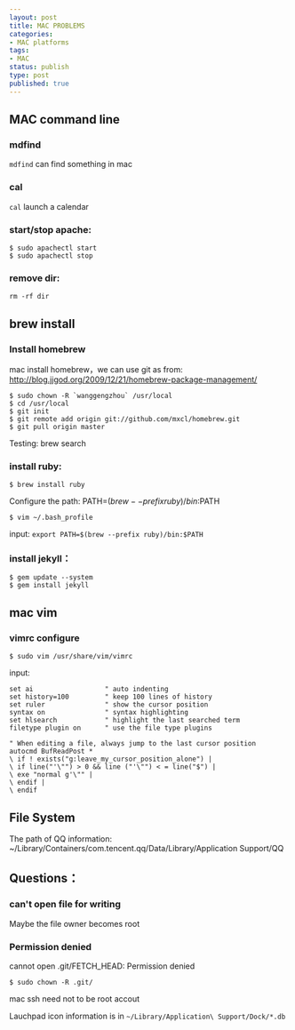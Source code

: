 ```yaml
---
layout: post
title: MAC PROBLEMS
categories:
- MAC platforms
tags:
- MAC
status: publish
type: post
published: true
---
```


## MAC command line

### mdfind
`mdfind` can find something in mac

### cal
`cal` launch a calendar

### start/stop apache:

    $ sudo apachectl start
    $ sudo apachectl stop

### remove dir:
`rm -rf dir`

## brew install

### Install homebrew

mac install homebrew，we can use git as from: <http://blog.jjgod.org/2009/12/21/homebrew-package-management/>
    
    $ sudo chown -R `wanggengzhou` /usr/local
    $ cd /usr/local
    $ git init
    $ git remote add origin git://github.com/mxcl/homebrew.git
    $ git pull origin master

Testing: brew search

### install ruby:

    $ brew install ruby

Configure the path: PATH=$(brew --prefix ruby)/bin:$PATH

    $ vim ~/.bash_profile

input: `export PATH=$(brew --prefix ruby)/bin:$PATH`

### install jekyll：

    $ gem update --system
    $ gem install jekyll

## mac vim

### vimrc configure

    $ sudo vim /usr/share/vim/vimrc

input: 

    set ai                  " auto indenting
    set history=100         " keep 100 lines of history
    set ruler               " show the cursor position
    syntax on               " syntax highlighting
    set hlsearch            " highlight the last searched term
    filetype plugin on      " use the file type plugins

    " When editing a file, always jump to the last cursor position
    autocmd BufReadPost *
    \ if ! exists("g:leave_my_cursor_position_alone") |
    \ if line("'\"") > 0 && line ("'\"") < = line("$") |
    \ exe "normal g'\"" |
    \ endif |
    \ endif


## File System
The path of QQ information: 
    ~/Library/Containers/com.tencent.qq/Data/Library/Application Support/QQ


## Questions：

### can't open file for writing
Maybe the file owner becomes root


### Permission denied
cannot open .git/FETCH_HEAD: Permission denied

    $ sudo chown -R .git/

mac ssh need not to be root accout


Lauchpad icon information is in `~/Library/Application\ Support/Dock/*.db`
